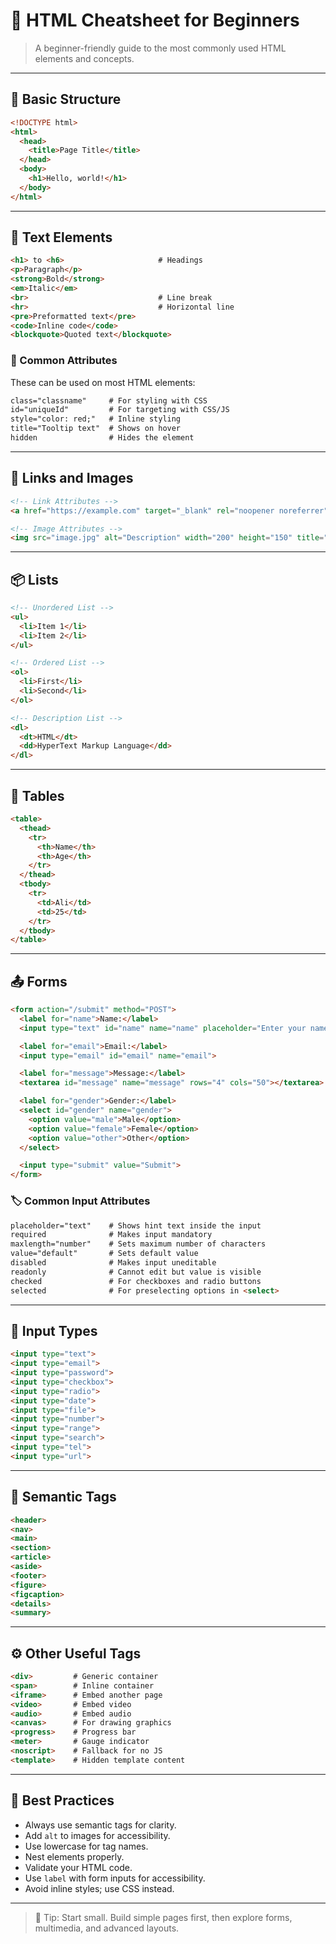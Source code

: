 # 📘 HTML Cheatsheet for Beginners

> A beginner-friendly guide to the most commonly used HTML elements and concepts.

---

## 🏁 Basic Structure
```html
<!DOCTYPE html>
<html>
  <head>
    <title>Page Title</title>
  </head>
  <body>
    <h1>Hello, world!</h1>
  </body>
</html>
```

---

## 🧱 Text Elements
```html
<h1> to <h6>                     # Headings
<p>Paragraph</p>
<strong>Bold</strong>
<em>Italic</em>
<br>                             # Line break
<hr>                             # Horizontal line
<pre>Preformatted text</pre>
<code>Inline code</code>
<blockquote>Quoted text</blockquote>
```

### 🔧 Common Attributes
These can be used on most HTML elements:
```html
class="classname"     # For styling with CSS
id="uniqueId"         # For targeting with CSS/JS
style="color: red;"   # Inline styling
title="Tooltip text"  # Shows on hover
hidden                # Hides the element
```

---

## 🔗 Links and Images
```html
<!-- Link Attributes -->
<a href="https://example.com" target="_blank" rel="noopener noreferrer">Visit Site</a>  <!-- Opens in new tab safely -->

<!-- Image Attributes -->
<img src="image.jpg" alt="Description" width="200" height="150" title="Hover text">
```

---

## 📦 Lists
```html
<!-- Unordered List -->
<ul>
  <li>Item 1</li>
  <li>Item 2</li>
</ul>

<!-- Ordered List -->
<ol>
  <li>First</li>
  <li>Second</li>
</ol>

<!-- Description List -->
<dl>
  <dt>HTML</dt>
  <dd>HyperText Markup Language</dd>
</dl>
```

---

## 📁 Tables
```html
<table>
  <thead>
    <tr>
      <th>Name</th>
      <th>Age</th>
    </tr>
  </thead>
  <tbody>
    <tr>
      <td>Ali</td>
      <td>25</td>
    </tr>
  </tbody>
</table>
```

---

## 📤 Forms
```html
<form action="/submit" method="POST">
  <label for="name">Name:</label>
  <input type="text" id="name" name="name" placeholder="Enter your name" required maxlength="50">

  <label for="email">Email:</label>
  <input type="email" id="email" name="email">

  <label for="message">Message:</label>
  <textarea id="message" name="message" rows="4" cols="50"></textarea>

  <label for="gender">Gender:</label>
  <select id="gender" name="gender">
    <option value="male">Male</option>
    <option value="female">Female</option>
    <option value="other">Other</option>
  </select>

  <input type="submit" value="Submit">
</form>
```

### 🏷️ Common Input Attributes
```html
placeholder="text"    # Shows hint text inside the input
required              # Makes input mandatory
maxlength="number"    # Sets maximum number of characters
value="default"       # Sets default value
disabled              # Makes input uneditable
readonly              # Cannot edit but value is visible
checked               # For checkboxes and radio buttons
selected              # For preselecting options in <select>
```

---

## 🧩 Input Types
```html
<input type="text">
<input type="email">
<input type="password">
<input type="checkbox">
<input type="radio">
<input type="date">
<input type="file">
<input type="number">
<input type="range">
<input type="search">
<input type="tel">
<input type="url">
```

---

## 🎨 Semantic Tags
```html
<header>
<nav>
<main>
<section>
<article>
<aside>
<footer>
<figure>
<figcaption>
<details>
<summary>
```

---

## ⚙️ Other Useful Tags
```html
<div>         # Generic container
<span>        # Inline container
<iframe>      # Embed another page
<video>       # Embed video
<audio>       # Embed audio
<canvas>      # For drawing graphics
<progress>    # Progress bar
<meter>       # Gauge indicator
<noscript>    # Fallback for no JS
<template>    # Hidden template content
```

---

## 📌 Best Practices
- Always use semantic tags for clarity.
- Add `alt` to images for accessibility.
- Use lowercase for tag names.
- Nest elements properly.
- Validate your HTML code.
- Use `label` with form inputs for accessibility.
- Avoid inline styles; use CSS instead.

---

> 🧠 Tip: Start small. Build simple pages first, then explore forms, multimedia, and advanced layouts.
